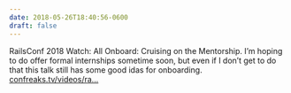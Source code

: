 ```yaml
---
date: 2018-05-26T18:40:56-0600
draft: false
---
```


RailsConf 2018 Watch: All Onboard: Cruising on the Mentorship. I’m hoping to do offer formal internships sometime soon, but even if I don’t get to do that this talk still has some good idas for onboarding. [confreaks.tv/videos/ra…](http://confreaks.tv/videos/railsconf2018-all-onboard-cruising-on-the-mentorship)

